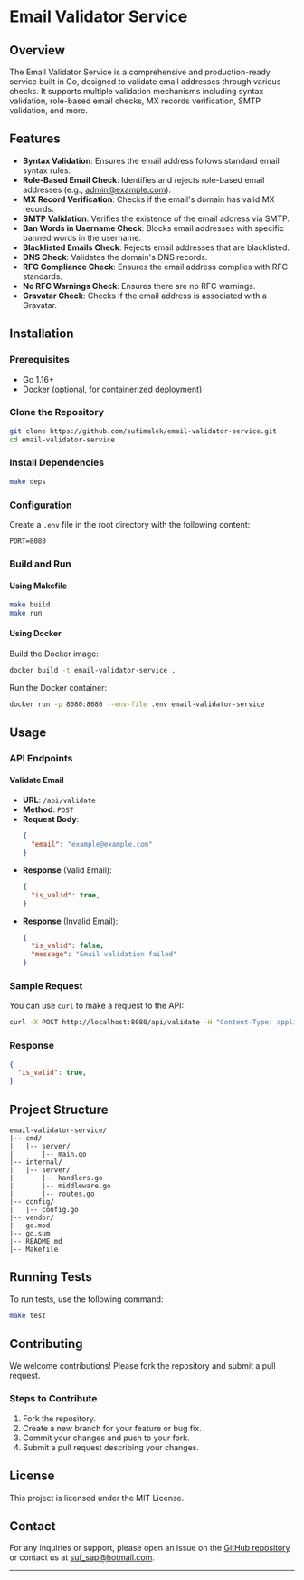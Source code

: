 # Email Validator Service

## Overview

The Email Validator Service is a comprehensive and production-ready service built in Go, designed to validate email addresses through various checks. It supports multiple validation mechanisms including syntax validation, role-based email checks, MX records verification, SMTP validation, and more.

## Features

- **Syntax Validation**: Ensures the email address follows standard email syntax rules.
- **Role-Based Email Check**: Identifies and rejects role-based email addresses (e.g., admin@example.com).
- **MX Record Verification**: Checks if the email's domain has valid MX records.
- **SMTP Validation**: Verifies the existence of the email address via SMTP.
- **Ban Words in Username Check**: Blocks email addresses with specific banned words in the username.
- **Blacklisted Emails Check**: Rejects email addresses that are blacklisted.
- **DNS Check**: Validates the domain's DNS records.
- **RFC Compliance Check**: Ensures the email address complies with RFC standards.
- **No RFC Warnings Check**: Ensures there are no RFC warnings.
- **Gravatar Check**: Checks if the email address is associated with a Gravatar.

## Installation

### Prerequisites

- Go 1.16+
- Docker (optional, for containerized deployment)

### Clone the Repository

```sh
git clone https://github.com/sufimalek/email-validator-service.git
cd email-validator-service
```

### Install Dependencies

```sh
make deps
```

### Configuration

Create a `.env` file in the root directory with the following content:

```
PORT=8080
```

### Build and Run

#### Using Makefile

```sh
make build
make run
```

#### Using Docker

Build the Docker image:

```sh
docker build -t email-validator-service .
```

Run the Docker container:

```sh
docker run -p 8080:8080 --env-file .env email-validator-service
```

## Usage

### API Endpoints

#### Validate Email

- **URL**: `/api/validate`
- **Method**: `POST`
- **Request Body**:
  ```json
  {
    "email": "example@example.com"
  }
  ```
- **Response** (Valid Email):
  ```json
  {
    "is_valid": true,
  }
  ```
- **Response** (Invalid Email):
  ```json
  {
    "is_valid": false,
    "message": "Email validation failed"
  }
  ```

### Sample Request

You can use `curl` to make a request to the API:

```sh
curl -X POST http://localhost:8080/api/validate -H "Content-Type: application/json" -d '{"email": "test@example.com"}'
```

### Response

```json
{
  "is_valid": true,
}
```

## Project Structure

```
email-validator-service/
|-- cmd/
|   |-- server/
|       |-- main.go
|-- internal/
|   |-- server/
|       |-- handlers.go
|       |-- middleware.go
|       |-- routes.go
|-- config/
|   |-- config.go
|-- vendor/
|-- go.mod
|-- go.sum
|-- README.md
|-- Makefile
```

## Running Tests

To run tests, use the following command:

```sh
make test
```

## Contributing

We welcome contributions! Please fork the repository and submit a pull request.

### Steps to Contribute

1. Fork the repository.
2. Create a new branch for your feature or bug fix.
3. Commit your changes and push to your fork.
4. Submit a pull request describing your changes.

## License

This project is licensed under the MIT License.

## Contact

For any inquiries or support, please open an issue on the [GitHub repository](https://github.com/sufimalek/email-validator-service) or contact us at suf_sap@hotmail.com.

---